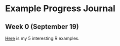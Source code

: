 # Example Progress Journal

## Week 0 (September 19)

[Here](files/Example_Homework0.html) is my 5 interesting R examples. 